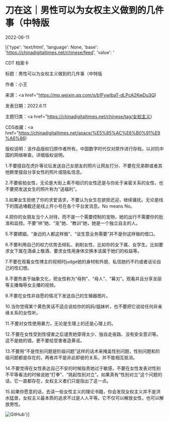# 刀在这｜男性可以为女权主义做到的几件事（中特版

2022-06-11

[{'type': 'text/html', 'language': None, 'base': 'https://chinadigitaltimes.net/chinese/feed', 'value': '

CDT 档案卡

标题：男性可以为女权主义做到的几件事（中特版

作者：小王

来源：<a href="https://mp.weixin.qq.com/s/b1FywIbaT-dLPcA2KwDu3Q)

发表日期：2022.6.11

主题归类：<a href="https://chinadigitaltimes.net/chinese/tag/女权主义)

CDS收藏：<a href="https://chinadigitaltimes.net/space/%E5%85%AC%E6%B0%91%E9%A6%86)

版权说明：该作品版权归原作者所有。中国数字时代仅对原作进行存档，以对抗中国的网络审查。详细版权说明。





1.不要擅自在虎扑等论坛发送自己女朋友的照片让网友打分、不要在兄弟群或者其他群里擅自分享女性的照片或隐私信息。

2.不要偷拍女性，无论是大街上素不相识的女性还是与你处于亲密关系的女性，也不要把发送女生的照片称为“送福利”。

3.如果女生拒绝了你的求爱请求，不要认为女生在欲拒还迎，继续骚扰。无论是线下的围追堵截还是线上开小号在各个平台发消息。No means No。

4.把你的女朋友当个人对待，而不是一个需要控制的宠物，她的出行不需要你的批准和监控。不要“哄”她、“宠”她、“教训”她，她是一个独立自主的人。

5.不要嫖娼，“身边的人都这样做”、“谈生意业务需要”并不是你这样做的借口。

6.不要利用自己的权力优势去倾轧、剥削女性，比如你的女下属、女学生。比如要求女下属在酒桌上敬酒、要求女性用身体交换本该属于她们的权益等。

7.不要在观看女性博主的视频时judge她的身材和外貌、私信她约不约或者谈论自己的性幻想。

8.不要热衷于抽象文化，把女性称为“母狗”、“母人”、“幕刃”。观看并且分享龙丽等主播侮辱女主播的视频。

9.不要在女性非自愿的情况下发送自己的生殖器图片。

10.当你觉得某个黄色笑话不适合说给你的妈妈/姐妹听，也不要把它说给任何非亲缘关系的女性听。

11.不要对女性使用暴力，无论是生理上的还是心理上的。

12.不要在女性受到性侵害之后谴责她穿得太少、独自走夜路、没有安全意识等。这不是她的错。更不要给受害者造黄谣。

13.不要用“不是性别问题是阶级问题”这样的话术来掩盖性别问题，性别问题和阶级问题都是存在的，两者并不是非此即彼的关系，并不能相互抵消。

14.不要觉得在女性表达自己不安的时候指责她过于敏感，不要在女性发表对性别不平等看法的时候说她“打拳”、“挑起性别对立”。如果真有“性别对立”这个问题的话，它一直都存在，女权主义者们只是指出了这一点。

15.如果你愿意的话，去读一些女性主义的理论书籍，你会发现女权主义并不是洪水猛兽，女权主义最本质的追求不过是人人平等。它不仅可以解放女性，也可以解放男性。

![GitHub](https://chinadigitaltimes.net/chinese/files/2022/06/v2-9f8e153cd296bbd92a767c71b29dc15a_b.jpeg)'}]